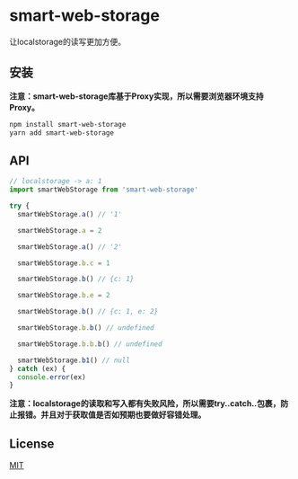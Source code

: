 # smart-web-storage

让localstorage的读写更加方便。

## 安装

**注意：smart-web-storage库基于Proxy实现，所以需要浏览器环境支持Proxy。**

```sh
npm install smart-web-storage
yarn add smart-web-storage
```

## API

```javascript
// localstorage -> a: 1
import smartWebStorage from 'smart-web-storage'

try {
  smartWebStorage.a() // '1'

  smartWebStorage.a = 2

  smartWebStorage.a() // '2'

  smartWebStorage.b.c = 1

  smartWebStorage.b() // {c: 1}

  smartWebStorage.b.e = 2

  smartWebStorage.b() // {c: 1, e: 2}

  smartWebStorage.b.b() // undefined

  smartWebStorage.b.b.b() // undefined

  smartWebStorage.b1() // null
} catch (ex) {
  console.error(ex)
}
```

**注意：localstorage的读取和写入都有失败风险，所以需要try..catch..包裹，防止报错。并且对于获取值是否如预期也要做好容错处理。**

## License

[MIT](LICENSE.md)